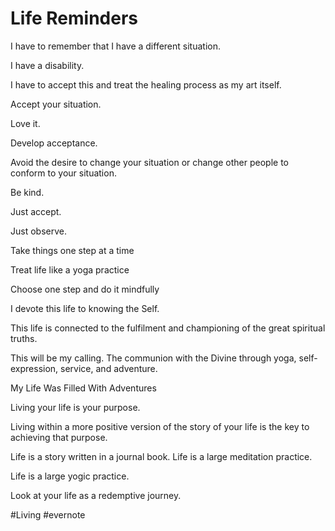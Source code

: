 # Life Reminders

I have to remember that I have a different situation.

I have a disability.

I have to accept this and treat the healing process as my art itself.

Accept your situation.

Love it.

Develop acceptance.

Avoid the desire to change your situation or change other people to conform to your situation.

Be kind.

Just accept.

Just observe.

Take things one step at a time

Treat life like a yoga practice

Choose one step and do it mindfully

I devote this life to knowing the Self.

This life is connected to the fulfilment and championing of the great spiritual truths.

This will be my calling. The communion with the Divine through yoga, self-expression, service, and adventure.

My Life Was Filled With Adventures

Living your life is your purpose.

Living within a more positive version of the story of your life is the key to achieving that purpose.

Life is a story written in a journal book. Life is a large meditation practice.

Life is a large yogic practice.

Look at your life as a redemptive journey.

\#Living #evernote

